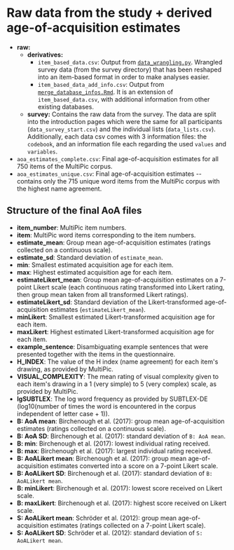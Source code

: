 # Raw data from the study + derived age-of-acquisition estimates

- **raw:**
    - **derivatives:**
        - `item_based_data.csv`: Output from [`data_wrangling.py`](../src/README.md#data_wranglingpy). Wrangled survey data (from the survey directory) that has been reshaped into an item-based format in order to make analyses easier.
        - `item_based_data_add_info.csv`: Output from [`merge_database_infos.Rmd`](../src/README.md#merge_database_infosrmd). It is an extension of `item_based_data.csv`, with additional information from other existing databases.
    - **survey:** Contains the raw data from the survey. The data are split into the introduction pages which were the same for all participants (`data_survey_start.csv`) and the individual lists (`data_lists.csv`). Additionally, each data csv comes with 3 information files: the `codebook`, and an information file each regarding the used `values` and `variables`.
- `aoa_estimates_complete.csv`: Final age-of-acquisition estimates for all 750 items of the MultiPic corpus.
- `aoa_estimates_unique.csv`: Final age-of-acquisition estimates -- contains only the 715 unique word items from the MultiPic corpus with the highest name agreement.

## Structure of the final AoA files
- **item_number**: MultiPic item numbers.
- **item**: MultiPic word items corresponding to the item numbers.
- **estimate_mean**: Group mean age-of-acquisition estimates (ratings collected on a continuous scale).
- **estimate_sd**: Standard deviation of `estimate_mean`.
- **min**: Smallest estimated acquisition age for each item.
- **max**: Highest estimated acquisition age for each item.
- **estimateLikert_mean**: Group mean age-of-acquisition estimates on a 7-point Likert scale (each continuous rating transformed into Likert rating, then group mean taken from all transformed Likert ratings).
- **estimateLikert_sd**: Standard deviation of the Likert-transformed age-of-acquisition estimates (`estimateLikert_mean`).
- **minLikert**: Smallest estimated Likert-transformed acquisition age for each item.
- **maxLikert**: Highest estimated Likert-transformed acquisition age for each item.
- **example_sentence**: Disambiguating example sentences that were presented together with the items in the questionnaire.
- **H_INDEX**: The value of the H index (name agreement) for each item's drawing, as provided by MultiPic.
- **VISUAL_COMPLEXITY**: The mean rating of visual complexity given to each item's drawing in a 1 (very simple) to 5 (very complex) scale, as provided by MultiPic.
- **lgSUBTLEX**: The log word frequency as provided by SUBTLEX-DE (log10(number of times the word is encountered in the corpus independent of letter case + 1)).
- **B: AoA mean**: Birchenough et al. (2017): group mean age-of-acquisition estimates (ratings collected on a continuous scale).
- **B: AoA SD**: Birchenough et al. (2017): standard deviation of `B: AoA mean`.
- **B: min**: Birchenough et al. (2017): lowest individual rating received.
- **B: max**: Birchenough et al. (2017): largest individual rating received.
- **B: AoALikert mean**: Birchenough et al. (2017): group mean age-of-acquisition estimates converted into a score on a 7-point Likert scale.
- **B: AoALikert SD**: Birchenough et al. (2017): standard deviation of `B: AoALikert mean`.
- **B: minLikert**: Birchenough et al. (2017): lowest score received on Likert scale.
- **B: maxLikert**: Birchenough et al. (2017): highest score received on Likert scale.
- **S: AoALikert mean**: Schröder et al. (2012): group mean age-of-acquisition estimates (ratings collected on a 7-point Likert scale).
- **S: AoALikert SD**: Schröder et al. (2012): standard deviation of `S: AoALikert mean`.
